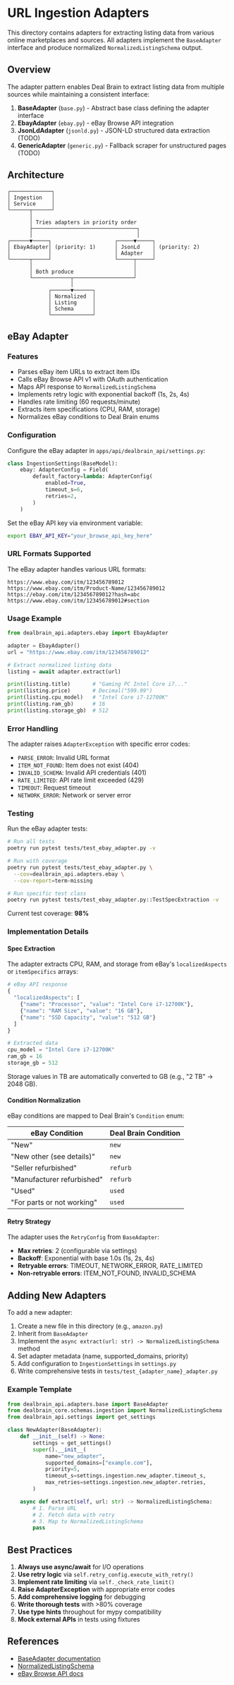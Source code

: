 # URL Ingestion Adapters

This directory contains adapters for extracting listing data from various online marketplaces and sources. All adapters implement the `BaseAdapter` interface and produce normalized `NormalizedListingSchema` output.

## Overview

The adapter pattern enables Deal Brain to extract listing data from multiple sources while maintaining a consistent interface:

1. **BaseAdapter** (`base.py`) - Abstract base class defining the adapter interface
2. **EbayAdapter** (`ebay.py`) - eBay Browse API integration
3. **JsonLdAdapter** (`jsonld.py`) - JSON-LD structured data extraction (TODO)
4. **GenericAdapter** (`generic.py`) - Fallback scraper for unstructured pages (TODO)

## Architecture

```
┌─────────────┐
│ Ingestion   │
│ Service     │
└──────┬──────┘
       │
       │ Tries adapters in priority order
       ├─────────────────────────────────┐
       │                                 │
┌──────▼─────┐                    ┌─────▼─────┐
│ EbayAdapter│ (priority: 1)      │ JsonLd    │ (priority: 2)
│            │                    │ Adapter   │
└──────┬─────┘                    └─────┬─────┘
       │                                │
       │ Both produce                   │
       └────────────┬───────────────────┘
                    │
             ┌──────▼──────┐
             │ Normalized  │
             │ Listing     │
             │ Schema      │
             └─────────────┘
```

## eBay Adapter

### Features

- Parses eBay item URLs to extract item IDs
- Calls eBay Browse API v1 with OAuth authentication
- Maps API response to `NormalizedListingSchema`
- Implements retry logic with exponential backoff (1s, 2s, 4s)
- Handles rate limiting (60 requests/minute)
- Extracts item specifications (CPU, RAM, storage)
- Normalizes eBay conditions to Deal Brain enums

### Configuration

Configure the eBay adapter in `apps/api/dealbrain_api/settings.py`:

```python
class IngestionSettings(BaseModel):
    ebay: AdapterConfig = Field(
        default_factory=lambda: AdapterConfig(
            enabled=True,
            timeout_s=6,
            retries=2,
        )
    )
```

Set the eBay API key via environment variable:

```bash
export EBAY_API_KEY="your_browse_api_key_here"
```

### URL Formats Supported

The eBay adapter handles various URL formats:

```
https://www.ebay.com/itm/123456789012
https://www.ebay.com/itm/Product-Name/123456789012
https://ebay.com/itm/123456789012?hash=abc
https://www.ebay.com/itm/123456789012#section
```

### Usage Example

```python
from dealbrain_api.adapters.ebay import EbayAdapter

adapter = EbayAdapter()
url = "https://www.ebay.com/itm/123456789012"

# Extract normalized listing data
listing = await adapter.extract(url)

print(listing.title)       # "Gaming PC Intel Core i7..."
print(listing.price)       # Decimal("599.99")
print(listing.cpu_model)   # "Intel Core i7-12700K"
print(listing.ram_gb)      # 16
print(listing.storage_gb)  # 512
```

### Error Handling

The adapter raises `AdapterException` with specific error codes:

- `PARSE_ERROR`: Invalid URL format
- `ITEM_NOT_FOUND`: Item does not exist (404)
- `INVALID_SCHEMA`: Invalid API credentials (401)
- `RATE_LIMITED`: API rate limit exceeded (429)
- `TIMEOUT`: Request timeout
- `NETWORK_ERROR`: Network or server error

### Testing

Run the eBay adapter tests:

```bash
# Run all tests
poetry run pytest tests/test_ebay_adapter.py -v

# Run with coverage
poetry run pytest tests/test_ebay_adapter.py \
  --cov=dealbrain_api.adapters.ebay \
  --cov-report=term-missing

# Run specific test class
poetry run pytest tests/test_ebay_adapter.py::TestSpecExtraction -v
```

Current test coverage: **98%**

### Implementation Details

#### Spec Extraction

The adapter extracts CPU, RAM, and storage from eBay's `localizedAspects` or `itemSpecifics` arrays:

```python
# eBay API response
{
  "localizedAspects": [
    {"name": "Processor", "value": "Intel Core i7-12700K"},
    {"name": "RAM Size", "value": "16 GB"},
    {"name": "SSD Capacity", "value": "512 GB"}
  ]
}

# Extracted data
cpu_model = "Intel Core i7-12700K"
ram_gb = 16
storage_gb = 512
```

Storage values in TB are automatically converted to GB (e.g., "2 TB" → 2048 GB).

#### Condition Normalization

eBay conditions are mapped to Deal Brain's `Condition` enum:

| eBay Condition                | Deal Brain Condition |
|-------------------------------|---------------------|
| "New"                         | `new`               |
| "New other (see details)"     | `new`               |
| "Seller refurbished"          | `refurb`            |
| "Manufacturer refurbished"    | `refurb`            |
| "Used"                        | `used`              |
| "For parts or not working"    | `used`              |

#### Retry Strategy

The adapter uses the `RetryConfig` from `BaseAdapter`:

- **Max retries**: 2 (configurable via settings)
- **Backoff**: Exponential with base 1.0s (1s, 2s, 4s)
- **Retryable errors**: TIMEOUT, NETWORK_ERROR, RATE_LIMITED
- **Non-retryable errors**: ITEM_NOT_FOUND, INVALID_SCHEMA

## Adding New Adapters

To add a new adapter:

1. Create a new file in this directory (e.g., `amazon.py`)
2. Inherit from `BaseAdapter`
3. Implement the `async extract(url: str) -> NormalizedListingSchema` method
4. Set adapter metadata (name, supported_domains, priority)
5. Add configuration to `IngestionSettings` in `settings.py`
6. Write comprehensive tests in `tests/test_{adapter_name}_adapter.py`

### Example Template

```python
from dealbrain_api.adapters.base import BaseAdapter
from dealbrain_core.schemas.ingestion import NormalizedListingSchema
from dealbrain_api.settings import get_settings

class NewAdapter(BaseAdapter):
    def __init__(self) -> None:
        settings = get_settings()
        super().__init__(
            name="new_adapter",
            supported_domains=["example.com"],
            priority=5,
            timeout_s=settings.ingestion.new_adapter.timeout_s,
            max_retries=settings.ingestion.new_adapter.retries,
        )

    async def extract(self, url: str) -> NormalizedListingSchema:
        # 1. Parse URL
        # 2. Fetch data with retry
        # 3. Map to NormalizedListingSchema
        pass
```

## Best Practices

1. **Always use async/await** for I/O operations
2. **Use retry logic** via `self.retry_config.execute_with_retry()`
3. **Implement rate limiting** via `self._check_rate_limit()`
4. **Raise AdapterException** with appropriate error codes
5. **Add comprehensive logging** for debugging
6. **Write thorough tests** with >80% coverage
7. **Use type hints** throughout for mypy compatibility
8. **Mock external APIs** in tests using fixtures

## References

- [BaseAdapter documentation](base.py)
- [NormalizedListingSchema](../../../packages/core/dealbrain_core/schemas/ingestion.py)
- [eBay Browse API docs](https://developer.ebay.com/api-docs/buy/browse/overview.html)
